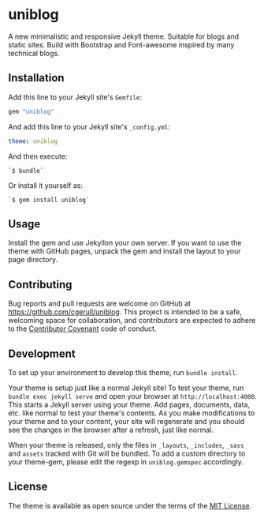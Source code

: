 # uniblog

A new minimalistic and responsive Jekyll theme. Suitable for blogs and static sites.
Build with Bootstrap and Font-awesome inspired by many technical blogs.

## Installation

Add this line to your Jekyll site's `Gemfile`:

```ruby
gem "uniblog"
```

And add this line to your Jekyll site's `_config.yml`:

```yaml
theme: uniblog
```

And then execute:

    `$ bundle`

Or install it yourself as:

    `$ gem install uniblog`

## Usage

Install the gem and use Jekyllon your own server. If you want to use the theme with GitHub pages, unpack the gem and install the layout to your page directory.

## Contributing

Bug reports and pull requests are welcome on GitHub at https://github.com/cgerull/uniblog. This project is intended to be a safe, welcoming space for collaboration, and contributors are expected to adhere to the [Contributor Covenant](http://contributor-covenant.org) code of conduct.

## Development

To set up your environment to develop this theme, run `bundle install`.

Your theme is setup just like a normal Jekyll site! To test your theme, run `bundle exec jekyll serve` and open your browser at `http://localhost:4000`. This starts a Jekyll server using your theme. Add pages, documents, data, etc. like normal to test your theme's contents. As you make modifications to your theme and to your content, your site will regenerate and you should see the changes in the browser after a refresh, just like normal.

When your theme is released, only the files in `_layouts`, `_includes`, `_sass` and `assets` tracked with Git will be bundled.
To add a custom directory to your theme-gem, please edit the regexp in `uniblog.gemspec` accordingly.

## License

The theme is available as open source under the terms of the [MIT License](https://opensource.org/licenses/MIT).
